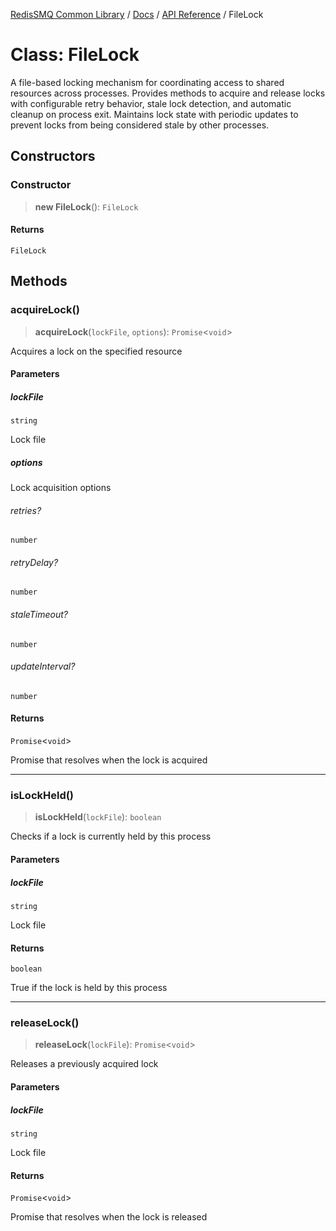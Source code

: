 [RedisSMQ Common Library](../../../README.md) / [Docs](../../README.md) / [API Reference](../README.md) / FileLock

# Class: FileLock

A file-based locking mechanism for coordinating access to shared resources
across processes. Provides methods to acquire and release locks with configurable
retry behavior, stale lock detection, and automatic cleanup on process exit.
Maintains lock state with periodic updates to prevent locks from being considered
stale by other processes.

## Constructors

### Constructor

> **new FileLock**(): `FileLock`

#### Returns

`FileLock`

## Methods

### acquireLock()

> **acquireLock**(`lockFile`, `options`): `Promise`\<`void`\>

Acquires a lock on the specified resource

#### Parameters

##### lockFile

`string`

Lock file

##### options

Lock acquisition options

###### retries?

`number`

###### retryDelay?

`number`

###### staleTimeout?

`number`

###### updateInterval?

`number`

#### Returns

`Promise`\<`void`\>

Promise that resolves when the lock is acquired

***

### isLockHeld()

> **isLockHeld**(`lockFile`): `boolean`

Checks if a lock is currently held by this process

#### Parameters

##### lockFile

`string`

Lock file

#### Returns

`boolean`

True if the lock is held by this process

***

### releaseLock()

> **releaseLock**(`lockFile`): `Promise`\<`void`\>

Releases a previously acquired lock

#### Parameters

##### lockFile

`string`

Lock file

#### Returns

`Promise`\<`void`\>

Promise that resolves when the lock is released
